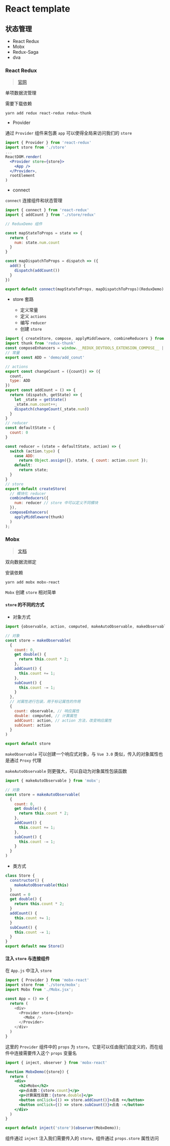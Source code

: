 # React template

## 状态管理

 - React Redux
 - Mobx
 - Redux-Saga
 - dva

### React Redux

> [官网](https://react-redux.js.org/introduction/quick-start)

单项数据流管理

需要下载依赖

```
yarn add redux react-redux redux-thunk
```

- Provider 

通过 `Provider` 组件来包裹 `app` 可以使得全局来访问我们的 `store`

```jsx
import { Provider } from 'react-redux'
import store from './store'
...
ReactDOM.render(
  <Provider store={store}>
    <App />
  </Provider>,
  rootElement
)
```

- connect

`connect` 连接组件和状态管理

```jsx
import { connect } from 'react-redux'
import { addCount } from './store/redux'

// ReduxDemo 组件

const mapStateToProps = state => {
  return {
    num: state.num.count
  }
}

const mapDispatchToProps = dispatch => ({
  add() {
    dispatch(addCount())
  }
})

export default connect(mapStateToProps, mapDispatchToProps)(ReduxDemo)
```

- store 套路

  - 定义常量
  - 定义 `actions`
  - 编写 `reducer`
  - 创建 `store`

```js
import { createStore, compose, applyMiddleware, combineReducers } from 'redux'
import thunk from 'redux-thunk'
const composeEnhancers = window.__REDUX_DEVTOOLS_EXTENSION_COMPOSE__ || compose;
// 常量
export const ADD = 'demo/add_conut'

// actions
export const changeCount = ({count}) => ({
  count,
  type: ADD
})
export const addCount = () => {
  return (dispatch, getState) => {
    let _state = getState()
    _state.num.count++;
    dispatch(changeCount(_state.num))
  }
}
// reducer
const defaultState = {
  count: 0
}

const reducer = (state = defaultState, action) => {
  switch (action.type) {
    case ADD:
      return Object.assign({}, state, { count: action.count });
    default:
      return state;
  }
}
// store
export default createStore(
  // 模块化 reducer
  combineReducers({
    num: reducer // store 中可以定义不同模块
  }),
  composeEnhancers(
    applyMiddleware(thunk)
  )
);
```


### Mobx

> [文档](https://mobx.js.org/README.html)

双向数据流绑定

安装依赖

```shell
yarn add mobx mobx-react
```

`Mobx` 创建 `store` 相对简单

#### `store` 的不同的方式

- 对象方式

```js
import {observable, action, computed, makeAutoObservable, makeObservable } from 'mobx';

// 对象
const store = makeObservable(
  {
    count: 0,
    get double() {
      return this.count * 2;
    },
    addCount() {
      this.count += 1;
    },
    subCount() {
      this.count -= 1;
    }
  },
  // 对属性进行包装，用于标记属性的作用
  {
    count: observable, // 响应属性
    double: computed, // 计算属性
    addCount: action, // action 方法，改变响应属性
    subCount: action
  }
)

export default store
```

`makeObservable` 可以创建一个响应式对象，与 `Vue 3.0` 类似，传入的对象属性也是通过 `Proxy` 代理

`makeAutoObservable` 则更强大，可以自动为对象属性包装函数

```js
import { makeAutoObservable } from 'mobx';

// 对象
const store = makeAutoObservable(
  {
    count: 0,
    get double() {
      return this.count * 2;
    },
    addCount() {
      this.count += 1;
    },
    subCount() {
      this.count -= 1;
    }
  }
)
```

- 类方式

```js
class Store {
  constructor() {
    makeAutoObservable(this)
  }
  count = 0
  get double() {
    return this.count * 2;
  }
  addCount() {
    this.count += 1;
  }
  subCount() {
    this.count -= 1;
  }
}
export default new Store()
```

#### 注入 `store` 与连接组件

在 `App.js` 中注入 `store`

```js
import { Provider } from 'mobx-react'
import store from './store/mobx';
import Mobx from './Mobx.jsx';

const App = () => {
  return (
    <div>
      <Provider store={store}>
        <Mobx />
      </Provider>
    </div>
  )
}
```

这里的 `Provider` 组件中的 `props` 为 `store`，它是可以任由我们自定义的，而在组件中连接需要传入这个 `props` 变量名

```jsx
import { inject, observer } from 'mobx-react'

function MobxDemo({store}) {
  return (
    <div>
      <h2>Mobx</h2>
      <p>点击数：{store.count}</p>
      <p>计算属性双数：{store.double}</p>
      <button onClick={() => store.addCount()}>点击 +</button>
      <button onClick={() => store.subCount()}>点击 -</button>
    </div>
  )
}

export default inject('store')(observer(MobxDemo));
```

组件通过 `inject` 注入我们需要传入的 `store`，组件通过 `props.store` 属性访问
